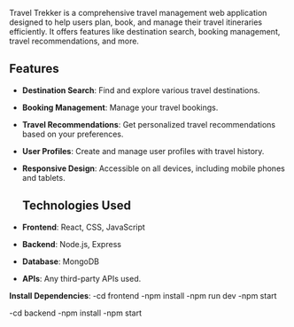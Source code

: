 Travel Trekker is a comprehensive travel management web application designed to help users plan, book, and manage their travel itineraries efficiently. It offers features like destination search, booking management, travel recommendations, and more.
## Features
- **Destination Search**: Find and explore various travel destinations.
- **Booking Management**: Manage your travel bookings.
- **Travel Recommendations**: Get personalized travel recommendations based on your preferences.
- **User Profiles**: Create and manage user profiles with travel history.
- **Responsive Design**: Accessible on all devices, including mobile phones and tablets.

  ## Technologies Used
- **Frontend**: React, CSS, JavaScript
- **Backend**: Node.js, Express
- **Database**: MongoDB 
- **APIs**: Any third-party APIs used.

**Install Dependencies**:
-cd frontend
-npm install
-npm run dev
-npm start

-cd backend
-npm install
-npm start
